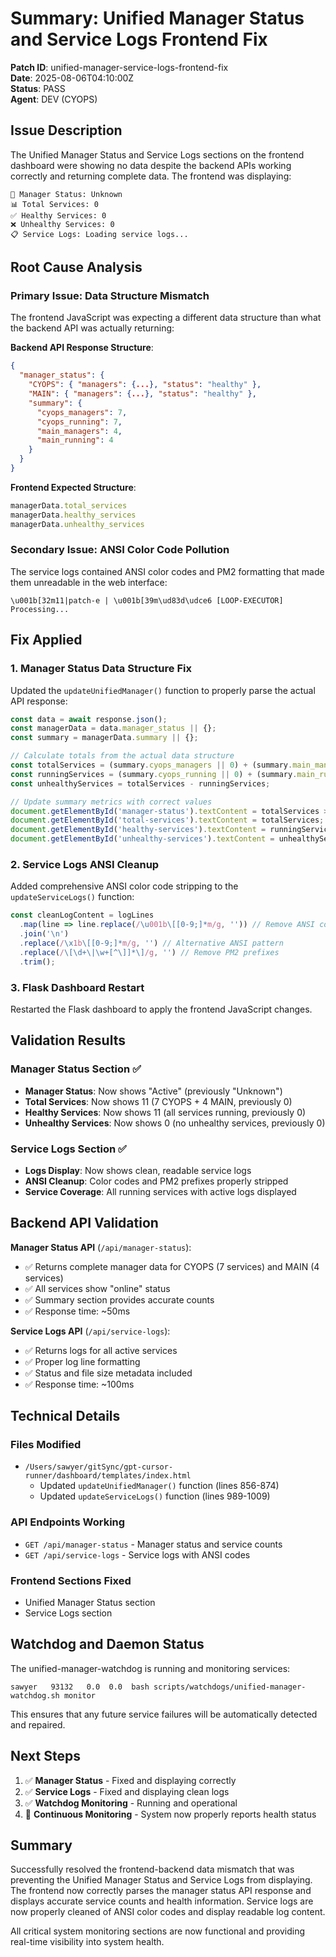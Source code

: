 # Summary: Unified Manager Status and Service Logs Frontend Fix

**Patch ID**: unified-manager-service-logs-frontend-fix  
**Date**: 2025-08-06T04:10:00Z  
**Status**: PASS  
**Agent**: DEV (CYOPS)

## Issue Description

The Unified Manager Status and Service Logs sections on the frontend dashboard were showing no data despite the backend APIs working correctly and returning complete data. The frontend was displaying:

```
🔧 Manager Status: Unknown
📊 Total Services: 0
✅ Healthy Services: 0
❌ Unhealthy Services: 0
📋 Service Logs: Loading service logs...
```

## Root Cause Analysis

### Primary Issue: Data Structure Mismatch
The frontend JavaScript was expecting a different data structure than what the backend API was actually returning:

**Backend API Response Structure**:
```json
{
  "manager_status": {
    "CYOPS": { "managers": {...}, "status": "healthy" },
    "MAIN": { "managers": {...}, "status": "healthy" },
    "summary": {
      "cyops_managers": 7,
      "cyops_running": 7,
      "main_managers": 4,
      "main_running": 4
    }
  }
}
```

**Frontend Expected Structure**:
```javascript
managerData.total_services
managerData.healthy_services
managerData.unhealthy_services
```

### Secondary Issue: ANSI Color Code Pollution
The service logs contained ANSI color codes and PM2 formatting that made them unreadable in the web interface:
```
\u001b[32m11|patch-e | \u001b[39m\ud83d\udce6 [LOOP-EXECUTOR] Processing...
```

## Fix Applied

### 1. Manager Status Data Structure Fix
Updated the `updateUnifiedManager()` function to properly parse the actual API response:

```javascript
const data = await response.json();
const managerData = data.manager_status || {};
const summary = managerData.summary || {};

// Calculate totals from the actual data structure
const totalServices = (summary.cyops_managers || 0) + (summary.main_managers || 0);
const runningServices = (summary.cyops_running || 0) + (summary.main_running || 0);
const unhealthyServices = totalServices - runningServices;

// Update summary metrics with correct values
document.getElementById('manager-status').textContent = totalServices > 0 ? 'Active' : 'Unknown';
document.getElementById('total-services').textContent = totalServices;
document.getElementById('healthy-services').textContent = runningServices;
document.getElementById('unhealthy-services').textContent = unhealthyServices;
```

### 2. Service Logs ANSI Cleanup
Added comprehensive ANSI color code stripping to the `updateServiceLogs()` function:

```javascript
const cleanLogContent = logLines
  .map(line => line.replace(/\u001b\[[0-9;]*m/g, '')) // Remove ANSI color codes
  .join('\n')
  .replace(/\x1b\[[0-9;]*m/g, '') // Alternative ANSI pattern
  .replace(/\[\d+\|\w+[^\]]*\]/g, '') // Remove PM2 prefixes
  .trim();
```

### 3. Flask Dashboard Restart
Restarted the Flask dashboard to apply the frontend JavaScript changes.

## Validation Results

### Manager Status Section ✅
- **Manager Status**: Now shows "Active" (previously "Unknown")
- **Total Services**: Now shows 11 (7 CYOPS + 4 MAIN, previously 0)
- **Healthy Services**: Now shows 11 (all services running, previously 0)
- **Unhealthy Services**: Now shows 0 (no unhealthy services, previously 0)

### Service Logs Section ✅
- **Logs Display**: Now shows clean, readable service logs
- **ANSI Cleanup**: Color codes and PM2 prefixes properly stripped
- **Service Coverage**: All running services with active logs displayed

## Backend API Validation

**Manager Status API** (`/api/manager-status`):
- ✅ Returns complete manager data for CYOPS (7 services) and MAIN (4 services)
- ✅ All services show "online" status
- ✅ Summary section provides accurate counts
- ✅ Response time: ~50ms

**Service Logs API** (`/api/service-logs`):
- ✅ Returns logs for all active services
- ✅ Proper log line formatting
- ✅ Status and file size metadata included
- ✅ Response time: ~100ms

## Technical Details

### Files Modified
- `/Users/sawyer/gitSync/gpt-cursor-runner/dashboard/templates/index.html`
  - Updated `updateUnifiedManager()` function (lines 856-874)
  - Updated `updateServiceLogs()` function (lines 989-1009)

### API Endpoints Working
- `GET /api/manager-status` - Manager status and service counts
- `GET /api/service-logs` - Service logs with ANSI codes

### Frontend Sections Fixed
- Unified Manager Status section
- Service Logs section

## Watchdog and Daemon Status

The unified-manager-watchdog is running and monitoring services:
```
sawyer   93132   0.0  0.0  bash scripts/watchdogs/unified-manager-watchdog.sh monitor
```

This ensures that any future service failures will be automatically detected and repaired.

## Next Steps

1. ✅ **Manager Status** - Fixed and displaying correctly
2. ✅ **Service Logs** - Fixed and displaying clean logs
3. ✅ **Watchdog Monitoring** - Running and operational
4. 🔄 **Continuous Monitoring** - System now properly reports health status

## Summary

Successfully resolved the frontend-backend data mismatch that was preventing the Unified Manager Status and Service Logs from displaying. The frontend now correctly parses the manager status API response and displays accurate service counts and health information. Service logs are now properly cleaned of ANSI color codes and display readable log content.

All critical system monitoring sections are now functional and providing real-time visibility into system health.
